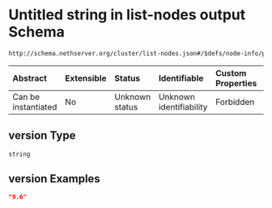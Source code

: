 # Untitled string in list-nodes output Schema

```txt
http://schema.nethserver.org/cluster/list-nodes.json#/$defs/node-info/properties/os_release/properties/version
```



| Abstract            | Extensible | Status         | Identifiable            | Custom Properties | Additional Properties | Access Restrictions | Defined In                                                          |
| :------------------ | :--------- | :------------- | :---------------------- | :---------------- | :-------------------- | :------------------ | :------------------------------------------------------------------ |
| Can be instantiated | No         | Unknown status | Unknown identifiability | Forbidden         | Allowed               | none                | [list-nodes.json\*](cluster/list-nodes.json "open original schema") |

## version Type

`string`

## version Examples

```json
"9.6"
```
